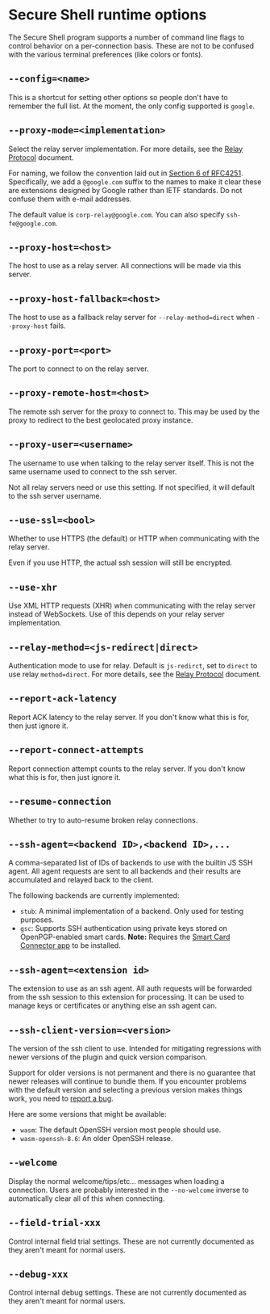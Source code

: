 # Secure Shell runtime options

The Secure Shell program supports a number of command line flags to control
behavior on a per-connection basis.  These are not to be confused with the
various terminal preferences (like colors or fonts).

## `--config=<name>`

This is a shortcut for setting other options so people don't have to remember
the full list.  At the moment, the only config supported is `google`.

## `--proxy-mode=<implementation>`

Select the relay server implementation.
For more details, see the [Relay Protocol] document.

For naming, we follow the convention laid out in [Section 6 of RFC4251].
Specifically, we add a `@google.com` suffix to the names to make it clear these
are extensions designed by Google rather than IETF standards.
Do not confuse them with e-mail addresses.

The default value is `corp-relay@google.com`.
You can also specify `ssh-fe@google.com`.

## `--proxy-host=<host>`

The host to use as a relay server.  All connections will be made via this
server.

## `--proxy-host-fallback=<host>`

The host to use as a fallback relay server for `--relay-method=direct` when
`--proxy-host` fails.

## `--proxy-port=<port>`

The port to connect to on the relay server.

## `--proxy-remote-host=<host>`

The remote ssh server for the proxy to connect to.  This may be used by the
proxy to redirect to the best geolocated proxy instance.

## `--proxy-user=<username>`

The username to use when talking to the relay server itself.
This is not the same username used to connect to the ssh server.

Not all relay servers need or use this setting.
If not specified, it will default to the ssh server username.

## `--use-ssl=<bool>`

Whether to use HTTPS (the default) or HTTP when communicating with the relay
server.

Even if you use HTTP, the actual ssh session will still be encrypted.

## `--use-xhr`

Use XML HTTP requests (XHR) when communicating with the relay server instead of
WebSockets.  Use of this depends on your relay server implementation.

## `--relay-method=<js-redirect|direct>`

Authentication mode to use for relay. Default is `js-redirct`, set to `direct`
to use relay `method=direct`.
For more details, see the [Relay Protocol] document.

## `--report-ack-latency`

Report ACK latency to the relay server.
If you don't know what this is for, then just ignore it.

## `--report-connect-attempts`

Report connection attempt counts to the relay server.
If you don't know what this is for, then just ignore it.

## `--resume-connection`

Whether to try to auto-resume broken relay connections.

## `--ssh-agent=<backend ID>,<backend ID>,...`

A comma-separated list of IDs of backends to use with the builtin JS SSH agent.
All agent requests are sent to all backends and their results are accumulated
and relayed back to the client.

The following backends are currently implemented:
* `stub`:
  A minimal implementation of a backend. Only used for testing purposes.
* `gsc`:
  Supports SSH authentication using private keys stored on
  OpenPGP-enabled smart cards. **Note:** Requires the
  [Smart Card Connector app](https://chrome.google.com/webstore/detail/khpfeaanjngmcnplbdlpegiifgpfgdco)
  to be installed.

## `--ssh-agent=<extension id>`

The extension to use as an ssh agent.  All auth requests will be forwarded
from the ssh session to this extension for processing.  It can be used to
manage keys or certificates or anything else an ssh agent can.

## `--ssh-client-version=<version>`

The version of the ssh client to use.  Intended for mitigating regressions with
newer versions of the plugin and quick version comparison.

Support for older versions is not permanent and there is no guarantee that newer
releases will continue to bundle them.  If you encounter problems with the
default version and selecting a previous version makes things work, you need to
[report a bug](https://hterm.org/x/ssh/newbug).

Here are some versions that might be available:

* `wasm`: The default OpenSSH version most people should use.
* `wasm-openssh-8.6`: An older OpenSSH release.

## `--welcome`

Display the normal welcome/tips/etc... messages when loading a connection.
Users are probably interested in the `--no-welcome` inverse to automatically
clear all of this when connecting.

## `--field-trial-xxx`

Control internal field trial settings.
These are not currently documented as they aren't meant for normal users.

## `--debug-xxx`

Control internal debug settings.
These are not currently documented as they aren't meant for normal users.


[Relay Protocol]: relay-protocol.md
[Section 6 of RFC4251]: https://tools.ietf.org/html/rfc4251#section-6
